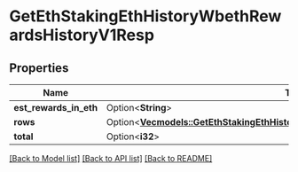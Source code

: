 # GetEthStakingEthHistoryWbethRewardsHistoryV1Resp

## Properties

Name | Type | Description | Notes
------------ | ------------- | ------------- | -------------
**est_rewards_in_eth** | Option<**String**> |  | [optional]
**rows** | Option<[**Vec<models::GetEthStakingEthHistoryWbethRewardsHistoryV1RespRowsInner>**](GetEthStakingEthHistoryWbethRewardsHistoryV1Resp_rows_inner.md)> |  | [optional]
**total** | Option<**i32**> |  | [optional]

[[Back to Model list]](../README.md#documentation-for-models) [[Back to API list]](../README.md#documentation-for-api-endpoints) [[Back to README]](../README.md)


